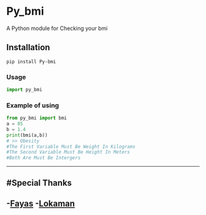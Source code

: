 # Py_bmi
A Python module for Checking your bmi

## Installation
```
pip install Py-bmi
```

### Usage
```py
import py_bmi
```

### Example of using
```py
from py_bmi import bmi
a = 85
b = 1.4
print(bmi(a,b))
# >> Obesity
#The First Variable Must Be Weight In Kilograms 
#The Second Variable Must Be Height In Meters 
#Both Are Must Be Intergers 
```
---


#Special Thanks 
---
-[Fayas](https://github.com/FayasNoushad)
-[Lokaman](https://github.com/lntechnical2)
---
